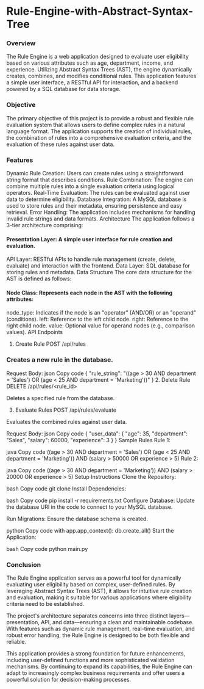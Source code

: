 # Rule-Engine-with-Abstract-Syntax-Tree
### Overview
The Rule Engine is a web application designed to evaluate user eligibility based on various attributes such as age, department, income, and experience. Utilizing Abstract Syntax Trees (AST), the engine dynamically creates, combines, and modifies conditional rules. This application features a simple user interface, a RESTful API for interaction, and a backend powered by a SQL database for data storage.

### Objective
The primary objective of this project is to provide a robust and flexible rule evaluation system that allows users to define complex rules in a natural language format. The application supports the creation of individual rules, the combination of rules into a comprehensive evaluation criteria, and the evaluation of these rules against user data.

### Features
Dynamic Rule Creation: Users can create rules using a straightforward string format that describes conditions.
Rule Combination: The engine can combine multiple rules into a single evaluation criteria using logical operators.
Real-Time Evaluation: The rules can be evaluated against user data to determine eligibility.
Database Integration: A MySQL database is used to store rules and their metadata, ensuring persistence and easy retrieval.
Error Handling: The application includes mechanisms for handling invalid rule strings and data formats.
Architecture
The application follows a 3-tier architecture comprising:

#### Presentation Layer: A simple user interface for rule creation and evaluation.
API Layer: RESTful APIs to handle rule management (create, delete, evaluate) and interaction with the frontend.
Data Layer: SQL database for storing rules and metadata.
Data Structure
The core data structure for the AST is defined as follows:

#### Node Class: Represents each node in the AST with the following attributes:
node_type: Indicates if the node is an "operator" (AND/OR) or an "operand" (conditions).
left: Reference to the left child node.
right: Reference to the right child node.
value: Optional value for operand nodes (e.g., comparison values).
API Endpoints
1. Create Rule
POST /api/rules

### Creates a new rule in the database.

Request Body:
json
Copy code
{
    "rule_string": "((age > 30 AND department = 'Sales') OR (age < 25 AND department = 'Marketing'))"
}
2. Delete Rule
DELETE /api/rules/<rule_id>

Deletes a specified rule from the database.

3. Evaluate Rules
POST /api/rules/evaluate

Evaluates the combined rules against user data.

Request Body:
json
Copy code
{
    "user_data": {
        "age": 35,
        "department": "Sales",
        "salary": 60000,
        "experience": 3
    }
}
Sample Rules
Rule 1:

java
Copy code
((age > 30 AND department = 'Sales') OR (age < 25 AND department = 'Marketing')) AND (salary > 50000 OR experience > 5)
Rule 2:

java
Copy code
((age > 30 AND department = 'Marketing')) AND (salary > 20000 OR experience > 5)
Setup Instructions
Clone the Repository:

bash
Copy code
git clone <repository-url>
Install Dependencies:

bash
Copy code
pip install -r requirements.txt
Configure Database: Update the database URI in the code to connect to your MySQL database.

Run Migrations: Ensure the database schema is created.

python
Copy code
with app.app_context():
    db.create_all()
Start the Application:

bash
Copy code
python main.py

### Conclusion
The Rule Engine application serves as a powerful tool for dynamically evaluating user eligibility based on complex, user-defined rules. By leveraging Abstract Syntax Trees (AST), it allows for intuitive rule creation and evaluation, making it suitable for various applications where eligibility criteria need to be established.

The project's architecture separates concerns into three distinct layers—presentation, API, and data—ensuring a clean and maintainable codebase. With features such as dynamic rule management, real-time evaluation, and robust error handling, the Rule Engine is designed to be both flexible and reliable.

This application provides a strong foundation for future enhancements, including user-defined functions and more sophisticated validation mechanisms. By continuing to expand its capabilities, the Rule Engine can adapt to increasingly complex business requirements and offer users a powerful solution for decision-making processes.

